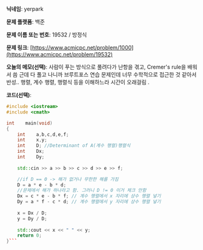 **닉네임**: yerpark

**문제 플랫폼**: 백준

**문제 이름 또는 번호**: 19532 / 방정식

**문제 링크**: [https://www.acmicpc.net/problem/1000](https://www.acmicpc.net/problem/19532)

**오늘의 메모(선택)**: 사람이 푸는 방식으로 풀려다가 난항을 겪고, Cremer's rule을 배워서 씀
                  근데 다 풀고 나니까 브루트포스 연습 문제인데 너무 수학적으로 접근한 것 같아서 반성.. 
                  행렬, 계수 행렬, 행렬식 등을 이해하느라 시간이 오래걸림 . 
                  

**코드(선택)**:

```c++
#include <iostream>
#include <cmath>

int    main(void)
{
    int    a,b,c,d,e,f;
    int    x,y;
    int    D; //Determinant of A(계수 행렬)행렬식 
    int    Dx;
    int    Dy;
    
    std::cin >> a >> b >> c >> d >> e >> f;

    //if D == 0 -> 해가 없거나 무한한 해를 가짐
    D = a * e - b * d;
    //문제에서 해가 하나라고 함. 그러니 D != 0 이거 체크 안함 
    Dx = c * e - b * f; // 계수 행렬에서 x 자리에 상수 행렬 넣기
    Dy = a * f - c * d; // 계수 행렬에서 y 자리에 상수 행렬 넣기 
    
    x = Dx / D;
    y = Dy / D;
    
    std::cout << x << " " << y;
    return 0;
}```
